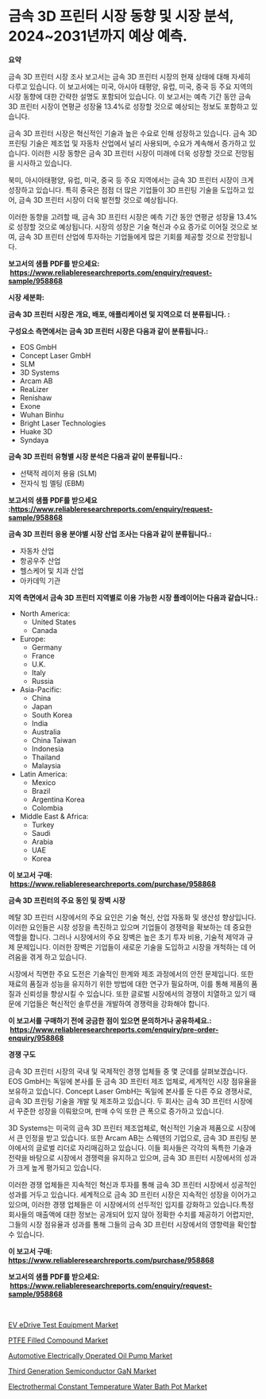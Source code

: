 <p><h1>금속 3D 프린터 시장 동향 및 시장 분석, 2024~2031년까지 예상 예측.</h1></p><p><strong>요약</strong></p>
<p><p>금속 3D 프린터 시장 조사 보고서는 금속 3D 프린터 시장의 현재 상태에 대해 자세히 다루고 있습니다. 이 보고서에는 미국, 아시아 태평양, 유럽, 미국, 중국 등 주요 지역의 시장 동향에 대한 간략한 설명도 포함되어 있습니다. 이 보고서는 예측 기간 동안 금속 3D 프린터 시장이 연평균 성장율 13.4%로 성장할 것으로 예상되는 정보도 포함하고 있습니다.</p><p>금속 3D 프린터 시장은 혁신적인 기술과 높은 수요로 인해 성장하고 있습니다. 금속 3D 프린팅 기술은 제조업 및 자동차 산업에서 널리 사용되며, 수요가 계속해서 증가하고 있습니다. 이러한 시장 동향은 금속 3D 프린터 시장이 미래에 더욱 성장할 것으로 전망됨을 시사하고 있습니다.</p><p>북미, 아시아태평양, 유럽, 미국, 중국 등 주요 지역에서는 금속 3D 프린터 시장이 크게 성장하고 있습니다. 특히 중국은 점점 더 많은 기업들이 3D 프린팅 기술을 도입하고 있어, 금속 3D 프린터 시장이 더욱 발전할 것으로 예상됩니다.</p><p>이러한 동향을 고려할 때, 금속 3D 프린터 시장은 예측 기간 동안 연평균 성장율 13.4%로 성장할 것으로 예상됩니다. 시장의 성장은 기술 혁신과 수요 증가로 이어질 것으로 보여, 금속 3D 프린터 산업에 투자하는 기업들에게 많은 기회를 제공할 것으로 전망됩니다.</p></p>
<p><strong>보고서의 샘플 PDF를 받으세요: &nbsp;<a href="https://www.reliableresearchreports.com/enquiry/request-sample/958868">https://www.reliableresearchreports.com/enquiry/request-sample/958868</a></strong></p>
<p><strong>시장 세분화:</strong></p>
<p><strong> 금속 3D 프린터 시장은 개요, 배포, 애플리케이션 및 지역으로 더 분류됩니다. :</strong></p>
<p><strong>구성요소 측면에서는 금속 3D 프린터 시장은 다음과 같이 분류됩니다.:</strong></p>
<p><ul><li>EOS GmbH</li><li>Concept Laser GmbH</li><li>SLM</li><li>3D Systems</li><li>Arcam AB</li><li>ReaLizer</li><li>Renishaw</li><li>Exone</li><li>Wuhan Binhu</li><li>Bright Laser Technologies</li><li>Huake 3D</li><li>Syndaya</li></ul></p>
<p><strong> 금속 3D 프린터 유형별 시장 분석은 다음과 같이 분류됩니다.:</strong></p>
<p><ul><li>선택적 레이저 용융 (SLM)</li><li>전자식 빔 멜팅 (EBM)</li></ul></p>
<p><strong>보고서의 샘플 PDF를 받으세요 :<a href="https://www.reliableresearchreports.com/enquiry/request-sample/958868">https://www.reliableresearchreports.com/enquiry/request-sample/958868</a></strong></p>
<p><strong> 금속 3D 프린터 응용 분야별 시장 산업 조사는 다음과 같이 분류됩니다.:</strong></p>
<p><ul><li>자동차 산업</li><li>항공우주 산업</li><li>헬스케어 및 치과 산업</li><li>아카데믹 기관</li></ul></p>
<p><strong>지역 측면에서 금속 3D 프린터 지역별로 이용 가능한 시장 플레이어는 다음과 같습니다.:</strong></p>
<p><ul>
    <li>
        North America:
        <ul>
            <li>United States</li>
            <li>Canada</li>
        </ul>
    </li>
    <li>
        Europe:
        <ul>
            <li>Germany</li>
            <li>France</li>
            <li>U.K.</li>
            <li>Italy</li>
            <li>Russia</li>
        </ul>
    </li>
    <li>
        Asia-Pacific:
        <ul>
            <li>China</li>
            <li>Japan</li>
            <li>South Korea</li>
            <li>India</li>
            <li>Australia</li>
            <li>China Taiwan</li>
            <li>Indonesia</li>
            <li>Thailand</li>
            <li>Malaysia</li>
        </ul>
    </li>
    <li>
        Latin America:
        <ul>
            <li>Mexico</li>
            <li>Brazil</li>
            <li>Argentina Korea</li>
            <li>Colombia</li>
        </ul>
    </li>
    <li>
        Middle East & Africa:
        <ul>
            <li>Turkey</li>
            <li>Saudi</li>
            <li>Arabia</li>
            <li>UAE</li>
            <li>Korea</li>
        </ul>
    </li>
    </ul></p>
<p><strong>이 보고서 구매: &nbsp;<a href="https://www.reliableresearchreports.com/purchase/958868">https://www.reliableresearchreports.com/purchase/958868</a></strong></p>
<p><strong>금속 3D 프린터의 주요 동인 및 장벽 시장</strong></p>
<p><p>메탈 3D 프린터 시장에서의 주요 요인은 기술 혁신, 산업 자동화 및 생산성 향상입니다. 이러한 요인들은 시장 성장을 촉진하고 있으며 기업들이 경쟁력을 확보하는 데 중요한 역할을 합니다. 그러나 시장에서의 주요 장벽은 높은 초기 투자 비용, 기술적 제약과 규제 문제입니다. 이러한 장벽은 기업들이 새로운 기술을 도입하고 시장을 개척하는 데 어려움을 겪게 하고 있습니다.</p><p>시장에서 직면한 주요 도전은 기술적인 한계와 제조 과정에서의 안전 문제입니다. 또한 재료의 품질과 성능을 유지하기 위한 방법에 대한 연구가 필요하며, 이를 통해 제품의 품질과 신뢰성을 향상시킬 수 있습니다. 또한 글로벌 시장에서의 경쟁이 치열하고 있기 때문에 기업들은 혁신적인 솔루션을 개발하여 경쟁력을 강화해야 합니다.</p></p>
<p><strong>이 보고서를 구매하기 전에 궁금한 점이 있으면 문의하거나 공유하세요.: &nbsp;<a href="https://www.reliableresearchreports.com/enquiry/pre-order-enquiry/958868">https://www.reliableresearchreports.com/enquiry/pre-order-enquiry/958868</a></strong></p>
<p><strong>경쟁 구도</strong></p>
<p><p>금속 3D 프린터 시장의 국내 및 국제적인 경쟁 업체들 중 몇 군데를 살펴보겠습니다. EOS GmbH는 독일에 본사를 둔 금속 3D 프린터 제조 업체로, 세계적인 시장 점유율을 보유하고 있습니다. Concept Laser GmbH는 독일에 본사를 둔 다른 주요 경쟁사로, 금속 3D 프린팅 기술을 개발 및 제조하고 있습니다. 두 회사는 금속 3D 프린터 시장에서 꾸준한 성장을 이뤄왔으며, 판매 수익 또한 큰 폭으로 증가하고 있습니다.</p><p>3D Systems는 미국의 금속 3D 프린터 제조업체로, 혁신적인 기술과 제품으로 시장에서 큰 인정을 받고 있습니다. 또한 Arcam AB는 스웨덴의 기업으로, 금속 3D 프린팅 분야에서의 글로벌 리더로 자리매김하고 있습니다. 이들 회사들은 각각의 독특한 기술과 전략을 바탕으로 시장에서 경쟁력을 유지하고 있으며, 금속 3D 프린터 시장에서의 성과가 크게 높게 평가되고 있습니다.</p><p>이러한 경쟁 업체들은 지속적인 혁신과 투자를 통해 금속 3D 프린터 시장에서 성공적인 성과를 거두고 있습니다. 세계적으로 금속 3D 프린터 시장은 지속적인 성장을 이어가고 있으며, 이러한 경쟁 업체들은 이 시장에서의 선두적인 입지를 강화하고 있습니다.특정 회사들의 매출액에 대한 정보는 공개되어 있지 않아 정확한 수치를 제공하기 어렵지만, 그들의 시장 점유율과 성과를 통해 그들의 금속 3D 프린터 시장에서의 영향력을 확인할 수 있습니다.</p></p>
<p><strong>이 보고서 구매: &nbsp; <a href="https://www.reliableresearchreports.com/purchase/958868">https://www.reliableresearchreports.com/purchase/958868</a></strong></p>
<p><strong>보고서의 샘플 PDF를 받으세요: &nbsp;<a href="https://www.reliableresearchreports.com/enquiry/request-sample/958868">https://www.reliableresearchreports.com/enquiry/request-sample/958868</a></strong><strong></strong></p>
<p>&nbsp;</p>
<p><p><a href="https://view.publitas.com/reportprime-1/ev-edrive-test-equipment-market-a-comprehensive-report-of-its-market-share-growth-trends-2024-2031/">EV eDrive Test Equipment Market</a></p><p><a href="https://automatic-knee-4c7.notion.site/PTFE-Filled-Compound-Market-Size-and-Growth-Market-Segmentation-Regional-and-Country-Breakdowns-a-a63aa79d054e4e04b64275fe124e7ff8">PTFE Filled Compound Market</a></p><p><a href="https://view.publitas.com/reportprime-1/automotive-electrically-operated-oil-pump-market-offers-provide-insightful-data-for-the-time-period-from-2024-to-2031-and-also-provide-analysis-based-on-application-type-and-region/">Automotive Electrically Operated Oil Pump Market</a></p><p><a href="https://issuu.com/reportprime-2/docs/third-generation-semiconductor-gan-market-size-203">Third Generation Semiconductor GaN Market</a></p><p><a href="https://issuu.com/reportprime-2/docs/electrothermal-constant-temperature-water-bath-pot">Electrothermal Constant Temperature Water Bath Pot Market</a></p></p>